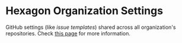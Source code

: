 
# Hexagon Organization Settings
GitHub settings (like *issue templates*) shared across all organization's repositories. Check [this page][1] for more
information.

[1]: https://docs.github.com/en/communities/setting-up-your-project-for-healthy-contributions/creating-a-default-community-health-file
